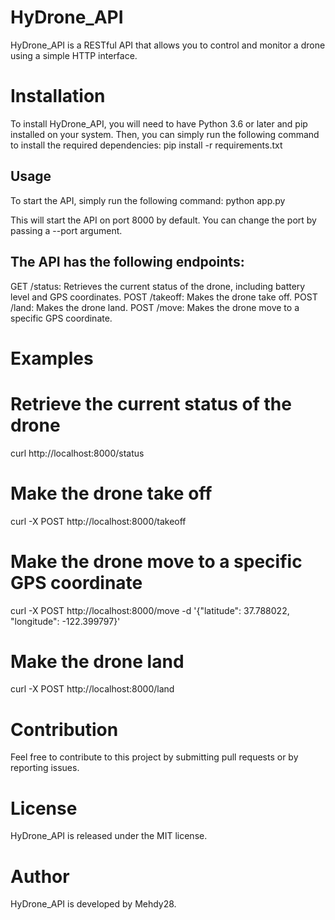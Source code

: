 # HyDrone_API
HyDrone_API is a RESTful API that allows you to control and monitor a drone using a simple HTTP interface.

# Installation
To install HyDrone_API, you will need to have Python 3.6 or later and pip installed on your system. Then, you can simply run the following command to install the required dependencies:
pip install -r requirements.txt

## Usage
To start the API, simply run the following command:
python app.py

This will start the API on port 8000 by default. You can change the port by passing a --port argument.

## The API has the following endpoints:

GET /status: Retrieves the current status of the drone, including battery level and GPS coordinates.
POST /takeoff: Makes the drone take off.
POST /land: Makes the drone land.
POST /move: Makes the drone move to a specific GPS coordinate.
# Examples
# Retrieve the current status of the drone
curl http://localhost:8000/status

# Make the drone take off
curl -X POST http://localhost:8000/takeoff

# Make the drone move to a specific GPS coordinate
curl -X POST http://localhost:8000/move -d '{"latitude": 37.788022, "longitude": -122.399797}'

# Make the drone land
curl -X POST http://localhost:8000/land
# Contribution
Feel free to contribute to this project by submitting pull requests or by reporting issues.

# License
HyDrone_API is released under the MIT license.

# Author
HyDrone_API is developed by Mehdy28.



